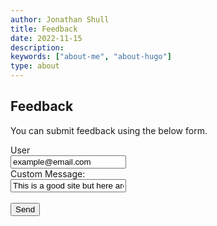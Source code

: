 ```yaml
---
author: Jonathan Shull
title: Feedback
date: 2022-11-15
description:
keywords: ["about-me", "about-hugo"]
type: about
---
```


## Feedback

You can submit feedback using the below form.

  <label for="fname">User</label><br>
  <input type="text" id="email" name="email" value="example@email.com"><br>
  <label for="lname">Custom Message:</label><br>
  <input type="text" id="msg" name="msg" value="This is a good site but here are a few things you should change... "><br><br>
  <button onclick="alert('If this site had a server it would have sent a message.')">Send</button>
